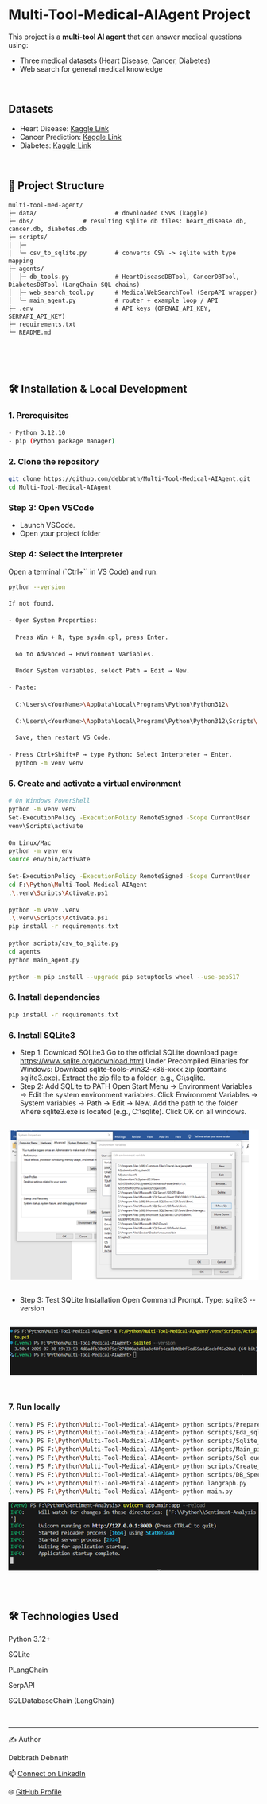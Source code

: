 # Multi-Tool-Medical-AIAgent Project

This project is a **multi-tool AI agent** that can answer medical questions using:
- Three medical datasets (Heart Disease, Cancer, Diabetes)
- Web search for general medical knowledge

<br/>

## Datasets
- Heart Disease: [Kaggle Link](https://www.kaggle.com/datasets/johnsmith88/heart-disease-dataset)
- Cancer Prediction: [Kaggle Link](https://www.kaggle.com/datasets/rabieelkharoua/cancer-prediction-dataset)
- Diabetes: [Kaggle Link](https://www.kaggle.com/datasets/mathchi/diabetes-data-set)

<br/>

## 📂 Project Structure

```
multi-tool-med-agent/
├─ data/                      # downloaded CSVs (kaggle)
├─ dbs/              # resulting sqlite db files: heart_disease.db, cancer.db, diabetes.db
├─ scripts/
│  ├─ 
│  └─ csv_to_sqlite.py        # converts CSV -> sqlite with type mapping
├─ agents/
│  ├─ db_tools.py             # HeartDiseaseDBTool, CancerDBTool, DiabetesDBTool (LangChain SQL chains)
│  ├─ web_search_tool.py      # MedicalWebSearchTool (SerpAPI wrapper)
│  └─ main_agent.py           # router + example loop / API
├─ .env                       # API keys (OPENAI_API_KEY, SERPAPI_API_KEY)
├─ requirements.txt
└─ README.md



```
<br/>

## 🛠 Installation & Local Development
### 1. Prerequisites
```bash
- Python 3.12.10
- pip (Python package manager)
```
### 2. Clone the repository
```bash
git clone https://github.com/debbrath/Multi-Tool-Medical-AIAgent.git
cd Multi-Tool-Medical-AIAgent
```
### Step 3: Open VSCode
- Launch VSCode.
- Open your project folder 
### Step 4: Select the Interpreter
Open a terminal (`Ctrl+`` in VS Code) and run:
```bash
python --version

If not found.

- Open System Properties:

  Press Win + R, type sysdm.cpl, press Enter.

  Go to Advanced → Environment Variables.

  Under System variables, select Path → Edit → New.

- Paste:

  C:\Users\<YourName>\AppData\Local\Programs\Python\Python312\

  C:\Users\<YourName>\AppData\Local\Programs\Python\Python312\Scripts\

  Save, then restart VS Code.

- Press Ctrl+Shift+P → type Python: Select Interpreter → Enter.
  python -m venv venv

```

### 5. Create and activate a virtual environment
```bash
# On Windows PowerShell
python -m venv venv
Set-ExecutionPolicy -ExecutionPolicy RemoteSigned -Scope CurrentUser
venv\Scripts\activate

On Linux/Mac
python -m venv env
source env/bin/activate

Set-ExecutionPolicy -ExecutionPolicy RemoteSigned -Scope CurrentUser
cd F:\Python\Multi-Tool-Medical-AIAgent
.\.venv\Scripts\Activate.ps1

python -m venv .venv
.\.venv\Scripts\Activate.ps1
pip install -r requirements.txt

python scripts/csv_to_sqlite.py
cd agents
python main_agent.py

python -m pip install --upgrade pip setuptools wheel --use-pep517
```
### 6. Install dependencies
```bash
pip install -r requirements.txt
```
### 6. Install SQLite3
- Step 1: Download SQLite3
    Go to the official SQLite download page: https://www.sqlite.org/download.html
    Under Precompiled Binaries for Windows:
    Download sqlite-tools-win32-x86-xxxx.zip (contains sqlite3.exe).
    Extract the zip file to a folder, e.g., C:\sqlite.
- Step 2: Add SQLite to PATH
    Open Start Menu → Environment Variables → Edit the system environment variables.
    Click Environment Variables → System variables → Path → Edit → New.
    Add the path to the folder where sqlite3.exe is located (e.g., C:\sqlite).
    Click OK on all windows.

```
```
![Screenshot](https://github.com/debbrath/Multi-Tool-Medical-AIAgent/blob/main/image/1.png)

```
```  
- Step 3: Test SQLite Installation
    Open Command Prompt.
    Type:
    sqlite3 --version
```
```
![Screenshot](https://github.com/debbrath/Multi-Tool-Medical-AIAgent/blob/main/image/2.png)

```
```
    
```
```
### 7. Run locally
```bash
(.venv) PS F:\Python\Multi-Tool-Medical-AIAgent> python scripts/Prepare_db.py
(.venv) PS F:\Python\Multi-Tool-Medical-AIAgent> python scripts/Eda_sqlite.py
(.venv) PS F:\Python\Multi-Tool-Medical-AIAgent> python scripts/Sqlite_langchain_inspect.py
(.venv) PS F:\Python\Multi-Tool-Medical-AIAgent> python scripts/Main_pipeline.py
(.venv) PS F:\Python\Multi-Tool-Medical-AIAgent> python scripts/Sql_query_chain_pipeline.py
(.venv) PS F:\Python\Multi-Tool-Medical-AIAgent> python scripts/Create_sql_agent.py
(.venv) PS F:\Python\Multi-Tool-Medical-AIAgent> python scripts/DB_Specific_Agent_Tools.py
(.venv) PS F:\Python\Multi-Tool-Medical-AIAgent> python langraph.py
(.venv) PS F:\Python\Multi-Tool-Medical-AIAgent> python main.py
```
![Screenshot](https://github.com/debbrath/Sentiment-Analysis/blob/main/images/image5.png)
```
```
<br/>

## 🛠 Technologies Used

Python 3.12+

SQLite

PLangChain

SerpAPI

SQLDatabaseChain (LangChain)

<br/>

---

✍️ Author

Debbrath Debnath

📫 [Connect on LinkedIn](https://www.linkedin.com/in/debbrathdebnath/)

🌐 [GitHub Profile](https://github.com/debbrath) 






 
